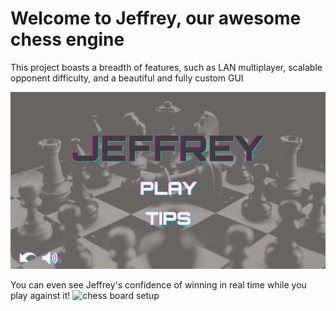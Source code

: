 
# Welcome to Jeffrey, our awesome chess engine

This project boasts a breadth of features, such as LAN multiplayer, scalable opponent difficulty, and a beautiful and fully custom GUI


![chess board setup](Images/menu.png)

You can even see Jeffrey's confidence of winning in real time while you play against it!
![chess board setup](Images/game.png)
 